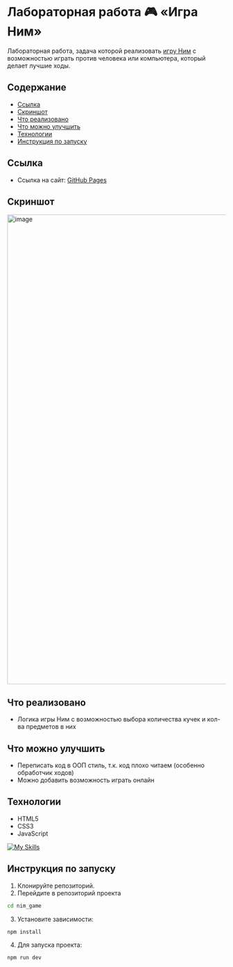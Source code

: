 # Лабораторная работа 🎮 «Игра Ним»
Лабораторная работа, задача которой реализовать [игру Ним](https://ru.wikipedia.org/wiki/%D0%9D%D0%B8%D0%BC_(%D0%B8%D0%B3%D1%80%D0%B0)) с возможностью играть против человека или компьютера, который делает лучшие ходы.

## Содержание
* [Ссылка](#ссылка)
* [Скриншот](#скриншот)
* [Что реализовано](#что-реализовано)
* [Что можно улучшить](#что-можно-улучшить)
* [Технологии](#технологии)
* [Инструкция по запуску](#инструкция-по-запуску)

## Ссылка
* Ссылка на сайт: [GitHub Pages](https://feleroy.github.io/nim_game/)
  
## Скриншот
<img width="1920" height="1080" alt="image" src="https://github.com/user-attachments/assets/b0719b41-f820-4f2c-be73-214f40203c85" />


## Что реализовано
- Логика игры Ним с возможностью выбора количества кучек и кол-ва предметов в них

## Что можно улучшить
- Переписать код в ООП стиль, т.к. код плохо читаем (особенно обработчик ходов)
- Можно добавить возможность играть онлайн

## Технологии
* HTML5
* CSS3
* JavaScript

[![My Skills](https://skillicons.dev/icons?i=html,css,js)](https://skillicons.dev)

## Инструкция по запуску
1)  Клонируйте репозиторий.
2)  Перейдите в репозиторий проекта
 ```bash
cd nim_game
  ```
3) Установите зависимости:
 ```bash
npm install
  ```
4) Для запуска проекта:
 ```bash
npm run dev
  ```
